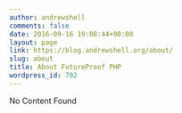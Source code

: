 ```yaml
---
author: andrewshell
comments: false
date: 2016-09-16 19:08:44+00:00
layout: page
link: https://blog.andrewshell.org/about/
slug: about
title: About FutureProof PHP
wordpress_id: 702
---
```


No Content Found
